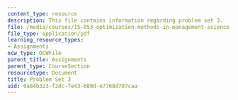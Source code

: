 ```yaml
---
content_type: resource
description: This file contains information regarding problem set 3.
file: /media/courses/15-053-optimization-methods-in-management-science-spring-2013/0a84b323f2dcfe43680de7768d787caa_MIT15_053S13_ps3.pdf
file_type: application/pdf
learning_resource_types:
- Assignments
ocw_type: OCWFile
parent_title: Assignments
parent_type: CourseSection
resourcetype: Document
title: Problem Set 3
uid: 0a84b323-f2dc-fe43-680d-e7768d787caa
---
```

